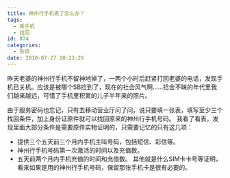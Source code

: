 ```yaml
---
title: 神州行手机丢了怎么办？
tags:
  - 丢手机
  - 找回
id: 874
categories:
  - 杂项
date: 2010-07-27 10:23:29
---
```


昨天老婆的神州行手机不留神地掉了，一两个小时后赶紧打回老婆的电话，发现手机已关机。应该是被哪个SB捡到了，现在的社会风气啊......拾金不昧的年代里我们越来越远，可惜了手机里积累的儿子半年来的照片。

由于服务密码也忘记，只有去移动营业厅问了问，说只要填一张表，填写至少三个找回条件，加上身份证原件就可以找回原来的神州行手机号码。
我看了看表，发现里面大部分条件是需要原件实物证明的，只需要记忆的只有这几项：

*   提供三个五天前三个月内手机主叫号码，包括短信、彩信等。
*   神州行手机号码第一次激活的时间以及充值数。
*   五天前两个月内手机充值的时间和充值数。
其他就是什么SIM卡卡号等证明，看来如果是用的神州行手机号码，保留那张手机卡是很有必要的。